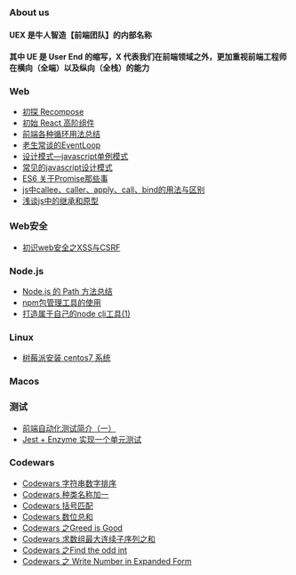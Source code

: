 ### About us

#### UEX 是牛人智造【前端团队】的内部名称

#### 其中 UE 是 User End 的缩写，X 代表我们在前端领域之外，更加重视前端工程师在横向（全端）以及纵向（全栈）的能力

### Web
- <a href="//github.com/NeuronGenius/UEX.Blog/issues/5">初探 Recompose</a>
- <a href="//github.com/NeuronGenius/UEX.Blog/issues/7">初始 React 高阶组件</a>
- <a href="//github.com/NeuronGenius/UEX.Blog/issues/16">前端各种循环用法总结</a>
- <a href="//github.com/NeuronGenius/UEX.Blog/issues/18">老生常谈的EventLoop</a>
- <a href="//github.com/NeuronGenius/UEX.Blog/issues/19">设计模式—javascript单例模式</a>
- <a href="//github.com/NeuronGenius/UEX.Blog/issues/20">常见的javascript设计模式</a>
- <a href="//github.com/NeuronGenius/UEX.Blog/issues/22">ES6 关于Promise那些事</a>
- <a href="//github.com/NeuronGenius/UEX.Blog/issues/27">js中callee、caller、apply、call、bind的用法与区别</a>
- <a href="//github.com/NeuronGenius/UEX.Blog/issues/28">浅谈js中的继承和原型</a>

### Web安全
- <a href="//github.com/NeuronGenius/UEX.Blog/issues/4">初识web安全之XSS与CSRF</a>

### Node.js
- <a href="//github.com/NeuronGenius/UEX.Blog/issues/1">Node.js 的 Path 方法总结</a>
- <a href="//github.com/NeuronGenius/UEX.Blog/issues/12">npm包管理工具的使用</a>
- <a href="//github.com/NeuronGenius/UEX.Blog/issues/26">打造属于自己的node cli工具(1) </a>

### Linux

- <a href="//github.com/NeuronGenius/UEX.Blog/issues/3">树莓派安装 centos7 系统</a>

### Macos

### 测试
- <a href="//github.com/NeuronGenius/UEX.Blog/issues/13">前端自动化测试简介（一）</a>
- <a href="//github.com/NeuronGenius/UEX.Blog/issues/29">Jest + Enzyme 实现一个单元测试</a>
### Codewars
- <a href="//github.com/NeuronGenius/client/issues/6">Codewars 字符串数字排序</a>
- <a href="//github.com/NeuronGenius/client/issues/10">Codewars 种类名称加一 </a>
- <a href="//github.com/NeuronGenius/client/issues/8">Codewars 括号匹配 </a> 
- <a href="//github.com/NeuronGenius/UEX.Blog/issues/17">Codewars 数位总和 </a> 
- <a href="//github.com/NeuronGenius/UEX.Blog/issues/21">Codewars 之Greed is Good</a> 
- <a href="//github.com/NeuronGenius/UEX.Blog/issues/23">Codewars 求数组最大连续子序列之和</a> 
- <a href="//github.com/NeuronGenius/UEX.Blog/issues/24">Codewars 之Find the odd int</a> 
- <a href="//github.com/NeuronGenius/UEX.Blog/issues/25">Codewars 之 Write Number in Expanded Form</a> 
